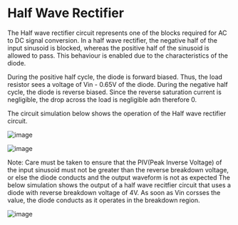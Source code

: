 # Half Wave Rectifier

The Half wave rectifier circuit represents one of the blocks required for AC to DC signal conversion.
In a half wave rectifier, the negative half of the input sinusoid is blocked, whereas the positive half of the sinusoid is allowed to pass.
This behaviour is enabled due to the characteristics of the diode.

During the positive half cycle, the diode is forward biased. Thus, the load resistor sees a voltage of Vin - 0.65V of the diode.
During the negative half cycle, the diode is reverse biased. Since the reverse saturation current is negligible, the drop across the load is negligible adn therefore 0.

The circuit simulation below shows the operation of the Half wave rectifier circuit.

![image](https://github.com/prajwal-billawa/Analog-Circuit-Design/assets/46377316/7f0bbb5b-baec-451d-9150-0dc128e080eb)

![image](https://github.com/prajwal-billawa/Analog-Circuit-Design/assets/46377316/b6212ff9-4c90-4782-acab-6852ebe68c3a)

Note: Care must be taken to ensure that the PIV(Peak Inverse Voltage) of the input sinusoid must not be greater than the reverse breakdown voltage, or else the diode conducts and the output waveform is not as expected
The below simulation shows the output of a half wave recitfier circuit that uses a diode with reverse breakdown voltage of 4V. As soon as Vin corsses the value, the diode conducts as it operates in the breakdown region.

![image](https://github.com/prajwal-billawa/Analog-Circuit-Design/assets/46377316/89a65280-7f47-48c2-b7c4-f4b32512fd7d)

